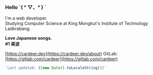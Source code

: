 ### Hello ˋ( ° ▽、° ) ˋ
I'm a web developer.  
Studying Computer Science at King Mongkut's Institute of Technology Ladkrabang.  

**Love Japanese songs.**  
**#1 美波**

[https://cardeer.dev](https://cardeer.dev/about)
GitLab: [https://gitlab.com/cardeer](https://gitlab.com/cardeer)

```js
`Last updated: ${new Date().toLocaleString()}`
```
